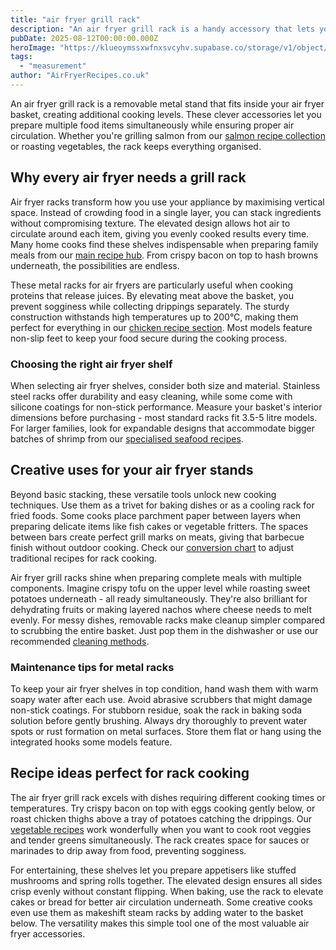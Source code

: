 ```yaml
---
title: "air fryer grill rack"
description: "An air fryer grill rack is a handy accessory that lets you cook multiple layers of food at once in your air fryer. These metal racks for air fryers create extra shelf space, perfect for grilling meats or roasting veggies evenly. You'll find them ideal for batch cooking or when you want that perfect crispy finish on both sides."
pubDate: 2025-08-12T00:00:00.000Z
heroImage: "https://klueoymssxwfnxsvcyhv.supabase.co/storage/v1/object/public/md/air-fryer-grill-rack-d26a5389.png"
tags:
  - "measurement"
author: "AirFryerRecipes.co.uk"
---
```


<p id="">An air fryer grill rack is a removable metal stand that fits inside your air fryer basket, creating additional cooking levels. These clever accessories let you prepare multiple food items simultaneously while ensuring proper air circulation. Whether you're grilling salmon from our <a href="https://www.airfryerrecipe.co.uk/recipe-category/salmon" id="">salmon recipe collection</a> or roasting vegetables, the rack keeps everything organised.</p><h2 id="">Why every air fryer needs a grill rack</h2><p id="">Air fryer racks transform how you use your appliance by maximising vertical space. Instead of crowding food in a single layer, you can stack ingredients without compromising texture. The elevated design allows hot air to circulate around each item, giving you evenly cooked results every time. Many home cooks find these shelves indispensable when preparing family meals from our <a href="https://www.airfryerrecipe.co.uk/recipes" id="">main recipe hub</a>. From crispy bacon on top to hash browns underneath, the possibilities are endless.</p><p id="">These metal racks for air fryers are particularly useful when cooking proteins that release juices. By elevating meat above the basket, you prevent sogginess while collecting drippings separately. The sturdy construction withstands high temperatures up to 200°C, making them perfect for everything in our <a href="https://www.airfryerrecipe.co.uk/recipe-category/chicken" id="">chicken recipe section</a>. Most models feature non-slip feet to keep your food secure during the cooking process.</p><h3 id="">Choosing the right air fryer shelf</h3><p id="">When selecting air fryer shelves, consider both size and material. Stainless steel racks offer durability and easy cleaning, while some come with silicone coatings for non-stick performance. Measure your basket's interior dimensions before purchasing - most standard racks fit 3.5-5 litre models. For larger families, look for expandable designs that accommodate bigger batches of shrimp from our <a href="https://www.airfryerrecipe.co.uk/recipe-category/shrimp" id="">specialised seafood recipes</a>.</p><h2 id="">Creative uses for your air fryer stands</h2><p id="">Beyond basic stacking, these versatile tools unlock new cooking techniques. Use them as a trivet for baking dishes or as a cooling rack for fried foods. Some cooks place parchment paper between layers when preparing delicate items like fish cakes or vegetable fritters. The spaces between bars create perfect grill marks on meats, giving that barbecue finish without outdoor cooking. Check our <a href="https://www.airfryerrecipe.co.uk/air-fryer-conversion-chart" id="">conversion chart</a> to adjust traditional recipes for rack cooking.</p><p id="">Air fryer grill racks shine when preparing complete meals with multiple components. Imagine crispy tofu on the upper level while roasting sweet potatoes underneath - all ready simultaneously. They're also brilliant for dehydrating fruits or making layered nachos where cheese needs to melt evenly. For messy dishes, removable racks make cleanup simpler compared to scrubbing the entire basket. Just pop them in the dishwasher or use our recommended <a href="https://www.airfryerrecipe.co.uk/air-fryer-cleaner" id="">cleaning methods</a>.</p><h3 id="">Maintenance tips for metal racks</h3><p id="">To keep your air fryer shelves in top condition, hand wash them with warm soapy water after each use. Avoid abrasive scrubbers that might damage non-stick coatings. For stubborn residue, soak the rack in baking soda solution before gently brushing. Always dry thoroughly to prevent water spots or rust formation on metal surfaces. Store them flat or hang using the integrated hooks some models feature.</p><h2 id="">Recipe ideas perfect for rack cooking</h2><p id="">The air fryer grill rack excels with dishes requiring different cooking times or temperatures. Try crispy bacon on top with eggs cooking gently below, or roast chicken thighs above a tray of potatoes catching the drippings. Our <a href="https://www.airfryerrecipe.co.uk/recipe-category/vegetables" id="">vegetable recipes</a> work wonderfully when you want to cook root veggies and tender greens simultaneously. The rack creates space for sauces or marinades to drip away from food, preventing sogginess.</p><p id="">For entertaining, these shelves let you prepare appetisers like stuffed mushrooms and spring rolls together. The elevated design ensures all sides crisp evenly without constant flipping. When baking, use the rack to elevate cakes or bread for better air circulation underneath. Some creative cooks even use them as makeshift steam racks by adding water to the basket below. The versatility makes this simple tool one of the most valuable air fryer accessories.</p>